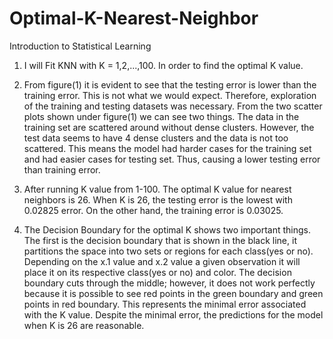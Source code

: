 # Optimal-K-Nearest-Neighbor


Introduction to Statistical Learning

1) I will Fit KNN with K = 1,2,...,100. In order to find the optimal K value. 

2) From figure(1) it is evident to see that the testing error is lower than the training error. This is not what we would expect. Therefore, exploration of the training and testing datasets was necessary. From the two scatter plots shown under figure(1) we can see two things. The data in the training set are scattered around without dense clusters. However, the test data seems to have 4 dense clusters and the data is not too scattered. This means the model had harder cases for the training set and had easier cases for testing set. Thus, causing a lower testing error than training error. 

3) After running K value from 1-100. The optimal K value for nearest neighbors is 26. When K is 26, the testing error is the lowest with 0.02825 error. On the other hand, the training error is 0.03025.

4) The Decision Boundary for the optimal K shows two important things. The first is the decision boundary that is shown in the black line, it partitions the space into two sets or regions for each class(yes or no). Depending on the x.1 value and x.2 value a given observation it will place it on its respective class(yes or no) and color. The decision boundary cuts through the middle; however, it does not work perfectly because it is possible to see red points in the green boundary and green points in red boundary. This represents the minimal error associated with the K value. Despite the minimal error, the predictions for the model when K is 26 are reasonable.


